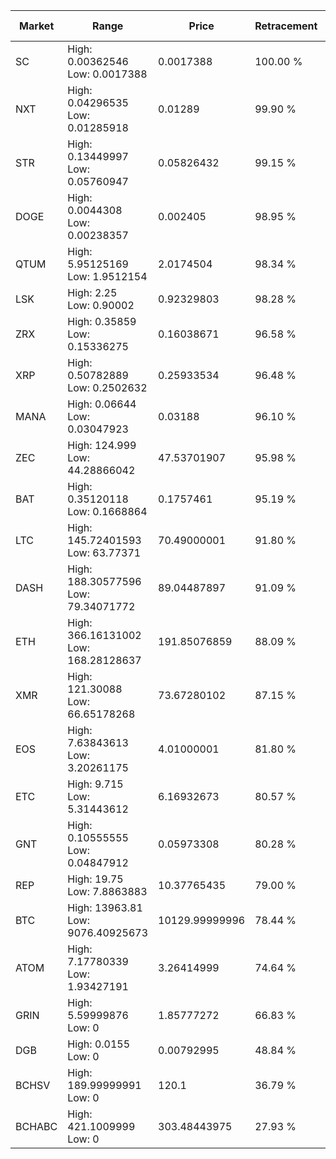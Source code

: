 | Market | Range | Price| Retracement | Doubles to 50% |
| --- | --- | --- | --- | --- |
| SC | High: 0.00362546<br />Low: 0.0017388 | 0.0017388 | 100.00 % | 1.54 |
| NXT | High: 0.04296535<br />Low: 0.01285918 | 0.01289 | 99.90 % | 2.17 |
| STR | High: 0.13449997<br />Low: 0.05760947 | 0.05826432 | 99.15 % | 1.65 |
| DOGE | High: 0.0044308<br />Low: 0.00238357 | 0.002405 | 98.95 % | 1.42 |
| QTUM | High: 5.95125169<br />Low: 1.9512154 | 2.0174504 | 98.34 % | 1.96 |
| LSK | High: 2.25<br />Low: 0.90002 | 0.92329803 | 98.28 % | 1.71 |
| ZRX | High: 0.35859<br />Low: 0.15336275 | 0.16038671 | 96.58 % | 1.60 |
| XRP | High: 0.50782889<br />Low: 0.2502632 | 0.25933534 | 96.48 % | 1.46 |
| MANA | High: 0.06644<br />Low: 0.03047923 | 0.03188 | 96.10 % | 1.52 |
| ZEC | High: 124.999<br />Low: 44.28866042 | 47.53701907 | 95.98 % | 1.78 |
| BAT | High: 0.35120118<br />Low: 0.1668864 | 0.1757461 | 95.19 % | 1.47 |
| LTC | High: 145.72401593<br />Low: 63.77371 | 70.49000001 | 91.80 % | 1.49 |
| DASH | High: 188.30577596<br />Low: 79.34071772 | 89.04487897 | 91.09 % | 1.50 |
| ETH | High: 366.16131002<br />Low: 168.28128637 | 191.85076859 | 88.09 % | 1.39 |
| XMR | High: 121.30088<br />Low: 66.65178268 | 73.67280102 | 87.15 % | 1.28 |
| EOS | High: 7.63843613<br />Low: 3.20261175 | 4.01000001 | 81.80 % | 1.35 |
| ETC | High: 9.715<br />Low: 5.31443612 | 6.16932673 | 80.57 % | 1.22 |
| GNT | High: 0.10555555<br />Low: 0.04847912 | 0.05973308 | 80.28 % | 1.29 |
| REP | High: 19.75<br />Low: 7.8863883 | 10.37765435 | 79.00 % | 1.33 |
| BTC | High: 13963.81<br />Low: 9076.40925673 | 10129.99999996 | 78.44 % | 1.14 |
| ATOM | High: 7.17780339<br />Low: 1.93427191 | 3.26414999 | 74.64 % | 1.40 |
| GRIN | High: 5.59999876<br />Low: 0 | 1.85777272 | 66.83 % | 1.51 |
| DGB | High: 0.0155<br />Low: 0 | 0.00792995 | 48.84 % | 0.00 |
| BCHSV | High: 189.99999991<br />Low: 0 | 120.1 | 36.79 % | 0.00 |
| BCHABC | High: 421.1009999<br />Low: 0 | 303.48443975 | 27.93 % | 0.00 |

